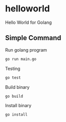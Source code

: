 # helloworld

Hello World for Golang

## Simple Command

Run golang program

```bash
go run main.go      
```

Testing

```bash
go test
```

Build binary

```bash
go build
```

Install binary

```bash
go install
```
